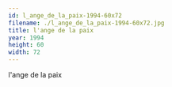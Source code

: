 ```yaml
---
id: l_ange_de_la_paix-1994-60x72
filename: ./l_ange_de_la_paix-1994-60x72.jpg
title: l'ange de la paix
year: 1994
height: 60
width: 72
---
```


l'ange de la paix
